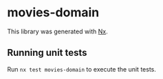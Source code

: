 # movies-domain

This library was generated with [Nx](https://nx.dev).

## Running unit tests

Run `nx test movies-domain` to execute the unit tests.
